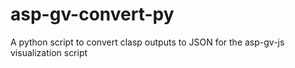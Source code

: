 asp-gv-convert-py
=================

A python script to convert clasp outputs to JSON for the asp-gv-js visualization script

